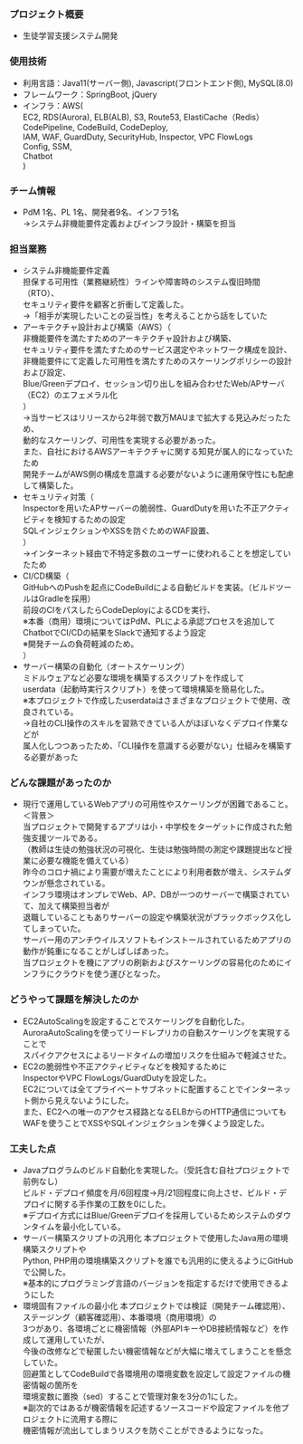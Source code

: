 ### プロジェクト概要
- 生徒学習支援システム開発

### 使用技術
- 利用言語：Java11(サーバー側), Javascript(フロントエンド側), MySQL(8.0)
- フレームワーク：SpringBoot, jQuery
- インフラ：AWS(<br>
EC2, RDS(Aurora), ELB(ALB), S3, Route53, ElastiCache（Redis）<br>
  CodePipeline, CodeBuild, CodeDeploy,<br>
  IAM, WAF, GuardDuty, SecurityHub, Inspector, VPC FlowLogs<br>
  Config, SSM,<br>
  Chatbot<br>
  )

### チーム情報
- PdM 1名、PL 1名、開発者9名、インフラ1名<br>
→システム非機能要件定義およびインフラ設計・構築を担当

### 担当業務
- システム非機能要件定義<br>
  担保する可用性（業務継続性）ラインや障害時のシステム復旧時間（RTO）、<br>
  セキュリティ要件を顧客と折衝して定義した。<br>
  →「相手が実現したいことの妥当性」を考えることから話をしていた
- アーキテクチャ設計および構築（AWS）（<br>
  非機能要件を満たすためのアーキテクチャ設計および構築、<br>
  セキュリティ要件を満たすためのサービス選定やネットワーク構成を設計、<br>
  非機能要件にて定義した可用性を満たすためのスケーリングポリシーの設計および設定、<br>
  Blue/Greenデプロイ、セッション切り出しを組み合わせたWeb/APサーバ（EC2）のエフェメラル化 <br>
  ）<br>
  →当サービスはリリースから2年弱で数万MAUまで拡大する見込みだったため、<br>
    動的なスケーリング、可用性を実現する必要があった。<br>
  また、自社におけるAWSアーキテクチャに関する知見が属人的になっていたため<br>
  開発チームがAWS側の構成を意識する必要がないように運用保守性にも配慮して構築した。
- セキュリティ対策（<br>
  Inspectorを用いたAPサーバーの脆弱性、GuardDutyを用いた不正アクティビティを検知するための設定<br>
  SQLインジェクションやXSSを防ぐためのWAF設置、<br>
  ）<br>
  →インターネット経由で不特定多数のユーザーに使われることを想定していたため
- CI/CD構築（<br>
  GitHubへのPushを起点にCodeBuildによる自動ビルドを実装。（ビルドツールはGradleを採用）<br>
  前段のCIをパスしたらCodeDeployによるCDを実行、<br>
  ※本番（商用）環境についてはPdM、PLによる承認プロセスを追加して<br>
  ChatbotでCI/CDの結果をSlackで通知するよう設定<br>
  ※開発チームの負荷軽減のため。<br>
  ）<br>
- サーバー構築の自動化（オートスケーリング）<br>
  ミドルウェアなど必要な環境を構築するスクリプトを作成して<br>
  userdata（起動時実行スクリプト）を使って環境構築を簡易化した。<br>
  ※本プロジェクトで作成したuserdataはさまざまなプロジェクトで使用、改良されている。<br>
  →自社のCLI操作のスキルを習熟できている人がほぼいなくデプロイ作業などが<br>
  属人化しつつあったため、「CLI操作を意識する必要がない」仕組みを構築する必要があった

### どんな課題があったのか
- 現行で運用しているWebアプリの可用性やスケーリングが困難であること。<br>
  ＜背景＞<br>
  当プロジェクトで開発するアプリは小・中学校をターゲットに作成された勉強支援ツールである。<br>
  （教師は生徒の勉強状況の可視化、生徒は勉強時間の測定や課題提出など授業に必要な機能を備えている）<br>
  昨今のコロナ禍により需要が増えたことにより利用者数が増え、システムダウンが懸念されている。<br>
  インフラ環境はオンプレでWeb、AP、DBが一つのサーバーで構築されていて、加えて構築担当者が<br>
  退職していることもありサーバーの設定や構築状況がブラックボックス化してしまっていた。<br>
  サーバー用のアンチウイルスソフトもインストールされているためアプリの動作が鈍重になることがしばしばあった。<br>
  当プロジェクトを機にアプリの刷新およびスケーリングの容易化のためにインフラにクラウドを使う運びとなった。

### どうやって課題を解決したのか
- EC2AutoScalingを設定することでスケーリングを自動化した。<br>
  AuroraAutoScalingを使ってリードレプリカの自動スケーリングを実現することで<br>
  スパイクアクセスによるリードタイムの増加リスクを仕組みで軽減させた。
- EC2の脆弱性や不正アクティビティなどを検知するために<br>
  InspectorやVPC FlowLogs/GuardDutyを設定した。<br>
  EC2については全てプライベートサブネットに配置することでインターネット側から見えないようにした。<br>
  また、EC2への唯一のアクセス経路となるELBからのHTTP通信についても<br>
  WAFを使うことでXSSやSQLインジェクションを弾くよう設定した。

### 工夫した点
- Javaプログラムのビルド自動化を実現した。（受託含む自社プロジェクトで前例なし）<br>
  ビルド・デプロイ頻度を月/6回程度→月/21回程度に向上させ、ビルド・デプロイに関する手作業の工数を0にした。<br>
  ※デプロイ方式にはBlue/Greenデプロイを採用しているためシステムのダウンタイムを最小化している。
- サーバー構築スクリプトの汎用化
  本プロジェクトで使用したJava用の環境構築スクリプトや<br>
  Python, PHP用の環境構築スクリプトを誰でも汎用的に使えるようにGitHubで公開した。<br>
  ※基本的にプログラミング言語のバージョンを指定するだけで使用できるようにした
- 環境固有ファイルの最小化
  本プロジェクトでは検証（開発チーム確認用）、ステージング（顧客確認用）、本番環境（商用環境）の<br>
  3つがあり、各環境ごとに機密情報（外部APIキーやDB接続情報など）を作成して運用していたが、<br>
  今後の改修などで秘匿したい機密情報などが大幅に増えてしまうことを懸念していた。<br>
  回避策としてCodeBuildで各環境用の環境変数を設定して設定ファイルの機密情報の箇所を<br>
  環境変数に置換（sed）することで管理対象を3分の1にした。<br>
  ※副次的ではあるが機密情報を記述するソースコードや設定ファイルを他プロジェクトに流用する際に<br>
  機密情報が流出してしまうリスクを防ぐことができるようになった。
